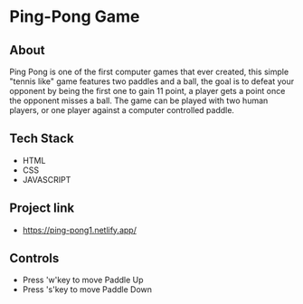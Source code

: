 # Ping-Pong Game
## About
Ping Pong is one of the first computer games that ever created, this simple "tennis like" game features two paddles and a ball, the goal is to defeat your opponent by being the first one to gain 11 point, a player gets a point once the opponent misses a ball. The game can be played with two human players, or one player against a computer controlled paddle.
## Tech Stack
- HTML
- CSS
- JAVASCRIPT

## Project link
- <https://ping-pong1.netlify.app/>

## Controls
- Press 'w'key to move Paddle Up
- Press 's'key to move Paddle Down
